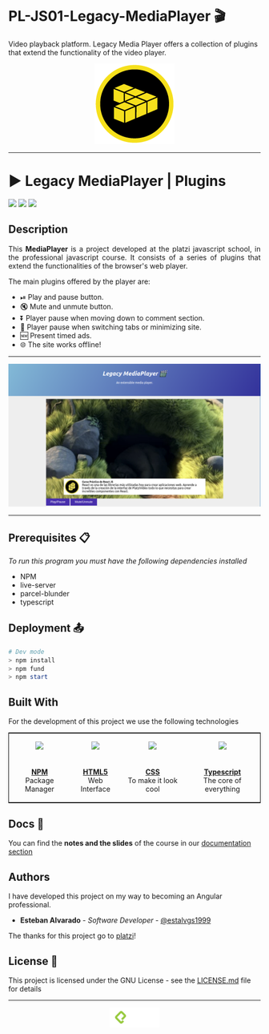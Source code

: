 # PL-JS01-Legacy-MediaPlayer 🎬

Video playback platform. Legacy Media Player offers a collection of plugins that extend the functionality of the video player.

<p align=center><img src="./mediaplayer/assets/img/badge-profesional-javascript.webp"></p>

***

# ▶️ Legacy MediaPlayer | Plugins

<p align="left">
  <img
       src="https://camo.githubusercontent.com/a3469255f3fcdead1593919251ab6f438744e9be/68747470733a2f2f63692e6170707665796f722e636f6d2f6170692f70726f6a656374732f7374617475732f346f3338706c743078626f31756263382f6272616e63682f6d61737465723f7376673d74727565">

  <img src = "https://img.shields.io/badge/License-MIT-yellow.svg">

  <img src="https://camo.githubusercontent.com/bc442b82f9ee7ab250bdee5c6fd1f61ee3965952/68747470733a2f2f6170692e636f646163792e636f6d2f70726f6a6563742f62616467652f47726164652f6431313438336130636335633465626439646134666639663763643536363930">
</p>

## Description

<p align=justify>
  This <b>MediaPlayer</b> is a project developed at the platzi javascript school, in the professional javascript course. It consists of a series of plugins that extend the functionalities of the browser's web player.
</p>

<p>The main plugins offered by the player are:</p>
<ul>
  <li>⏯ Play and pause button.</li>
  <li>🔇 Mute and unmute button.</li>
  <li>⏬ Player pause when moving down to comment section.</li>
  <li>📂 Player pause when switching tabs or minimizing site.</li>
  <li>🆕 Present timed ads.</li>
  <li>🌐 The site works offline!</li>
</ul>

*** 

<p align="justify">
  <img src="./mediaplayer/assets/img/main.png" >
</p>

***

## Prerequisites 📋

_To run this program you must have the following dependencies installed_

* NPM
* live-server
* parcel-blunder
* typescript

## Deployment 📤

```PowerShell
# Dev mode
> npm install
> npm fund
> npm start
```

## Built With

For the development of this project we use the following technologies

<table style="border:1px solid black;margin-left:auto;margin-right:auto;">
  <tr>
    <td>
      <p align=center><img src="https://upload.wikimedia.org/wikipedia/commons/thumb/d/db/Npm-logo.svg/1200px-Npm-logo.svg.png" width="100"></p>
    </td>
    <td>
      <p align=center><img src="https://external-content.duckduckgo.com/iu/?u=https%3A%2F%2Flogos-download.com%2Fwp-content%2Fuploads%2F2017%2F07%2FHTML5_badge.png&f=1&nofb=1" height="100"></p>
    </td>
    <td>
      <p align=center><img src="https://maxcdn.icons8.com/Share/icon/Logos/css31600.png" height="130"></p>
    </td>
    <td>
      <p align=center><img src="https://upload.wikimedia.org/wikipedia/commons/thumb/4/4c/Typescript_logo_2020.svg/1200px-Typescript_logo_2020.svg.png" width="100"></p>
    </td>
  </tr>
  
  <tr>
    <td>
      <p align=center><a href="https://www.angular.io"><b>NPM</b></a>
        </br>Package Manager</p>
    </td>
    <td>
      <p align=center><a href="https://dotnet.microsoft.com/apps/aspnet"><b>HTML5</b></a>
</br>Web Interface</p>
    </td>
    <td>
      <p align=center>
        <a href="https://developer.android.com/studio"><b>CSS</b></a>
</br>To make it look cool</p>
    </td>
    <td>
      <p align=center> <a href="https://www.microsoft.com/es-es/sql-server/sql-server-downloads"><b>Typescript</b></a>
        </br>The core of everything</p>
    </td>
  </tr>
</table>

## Docs 📖

You can find the <b>notes and the slides</b> of the course in our [documentation section](https://github.com/estalvgs1999/PLJS01-Legacy-MediaPlayer/tree/master/mediaplayer/doc)

## Authors

I have developed this project on my way to becoming an Angular professional.
* **Esteban Alvarado** - *Software Developer* - [@estalvgs1999](https://github.com/estalvgs1999)

The thanks for this project go to [platzi](https://platzi.com/clases/javascript-profesional/)!

## License 📄

This project is licensed under the GNU License - see the [LICENSE.md](https://github.com/estalvgs1999/PLJS01-Legacy-MediaPlayer/blob/master/LICENSE) file for details

***
<p align="center">
<img src="./mediaplayer/assets/img/platzi_w.png" width="100"/>
</p>
